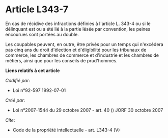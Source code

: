 # Article L343-7

En cas de récidive des infractions définies à l'article L. 343-4 ou si le délinquant est ou a été lié à la partie lésée par
convention, les peines encourues sont portées au double. 

Les coupables peuvent, en outre, être privés pour un temps qui n'excédera pas cinq ans du droit d'élection et d'éligibilité
pour les tribunaux de commerce, les chambres de commerce et d'industrie et les chambres de métiers, ainsi que pour les
conseils de prud'hommes.

**Liens relatifs à cet article**

_Codifié par_:

  - Loi n°92-597 1992-07-01

_Créé par_:

  - Loi n°2007-1544 du 29 octobre 2007 - art. 40 () JORF 30 octobre 2007

_Cite_:

  - Code de la propriété intellectuelle - art. L343-4 (V)
